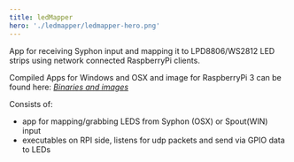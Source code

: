 ```yaml
---
title: ledMapper
hero: './ledmapper/ledmapper-hero.png'
---
```


App for receiving Syphon input and mapping it to LPD8806/WS2812 LED strips using network connected RaspberryPi clients.

Compiled Apps for Windows and OSX and image for RaspberryPi 3 can be found here: <a href="https://yadi.sk/d/wtCvC4sx3Ndqwv" target="_blank">_Binaries and images_</a>

Consists of:

* app for mapping/grabbing LEDS from Syphon (OSX) or Spout(WIN) input
* executables on RPI side, listens for udp packets and send via GPIO data to LEDs
